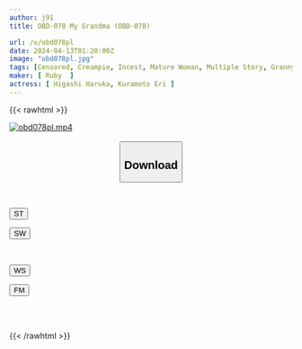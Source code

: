 ```yaml
---
author: j91
title: OBD-078 My Grandma (OBD-078)

url: /v/obd078pl
date: 2024-04-13T01:20:00Z
image: "obd078pl.jpg"
tags: [Censored, Creampie, Incest, Mature Woman, Multiple Story, Granny	]
maker: [ Ruby  ]
actress: [ Higashi Haruka, Kuramoto Eri ]
---
```



{{< rawhtml >}}

<div class="video" data-videoid="XBW87e6ybriDrpp">
    <a href="javascript:;">
        <img src="/v/obd078pl/obd078pl.jpg" width="WIDTH" height="HEIGHT" alt="obd078pl.mp4" loading="lazy">
    </a>
</div>

<script type="text/javascript" src="https://j91.asia/asset/on-demand-st.js"></script>

<br>
  <link rel="stylesheet" href="https://j91.asia/asset/bs5.css">
  
  <center>
  <button class="btn btn-primary" type="button" data-bs-toggle="collapse" data-bs-target=".multi-collapse" aria-expanded="false" aria-controls="multiCollapseExample1 multiCollapseExample2"><h2>Download</h2></button></center>
</p>
<div class="row">
  <div class="col">
    <div class="collapse multi-collapse" id="multiCollapseExample1">
      <div class="card card-body">
	      	      <br>
<div class="buttons">  
<p><a href="https://streamtape.to/v/XBW87e6ybriDrpp" target="_blank"><button class="btn-hover color-3"><i class="fa fa-download"></i> ST</button></a></p>
<p><a href="https://asnwish.com/espfcs5453jz" target="_blank"><button class="btn-hover color-2"><i class="fa fa-download"></i> SW</button></a></p></div>
    </div>
  </div>
</div>
  <div class="col">
    <div class="collapse multi-collapse" id="multiCollapseExample2">
      <div class="card card-body">
	      <br>
<div class="buttons">
<p><a href="https://wolfstream.tv/sz75igp106w1"><button class="btn-hover color-9"><i class="fa fa-download"></i> WS</button></a></p>
<p><a href="https://filemoon.sx/d/c9bpz3i01775"><button class="btn-hover color-8"><i class="fa fa-download"></i> FM</button></a></p></div>
<br><br>
      </div>
    </div>
  </div>
</div>

{{< /rawhtml >}}